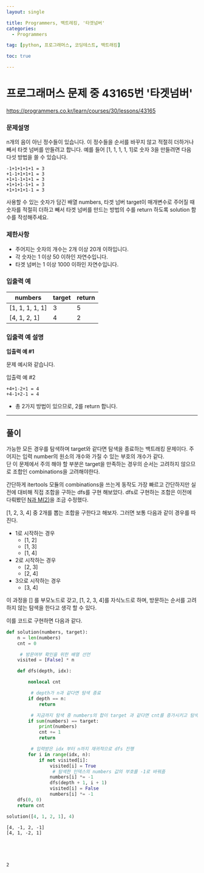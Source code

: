 ```yaml
---
layout: single

title: Programmers, 백트레킹, '타겟넘버'
categories:
  - Programmers

tag: [python, 프로그래머스, 코딩테스트, 백트래킹]

toc: true

---
```


# 프로그래머스 문제 중 43165번 '타겟넘버'
<a href = 'https://programmers.co.kr/learn/courses/30/lessons/43165'>https://programmers.co.kr/learn/courses/30/lessons/43165</a>

### 문제설명

n개의 음이 아닌 정수들이 있습니다. 이 정수들을 순서를 바꾸지 않고 적절히 더하거나 빼서 타겟 넘버를 만들려고 합니다. 예를 들어 [1, 1, 1, 1, 1]로 숫자 3을 만들려면 다음 다섯 방법을 쓸 수 있습니다.

    -1+1+1+1+1 = 3
    +1-1+1+1+1 = 3
    +1+1-1+1+1 = 3
    +1+1+1-1+1 = 3
    +1+1+1+1-1 = 3

사용할 수 있는 숫자가 담긴 배열 numbers, 타겟 넘버 target이 매개변수로 주어질 때 숫자를 적절히 더하고 빼서 타겟 넘버를 만드는 방법의 수를 return 하도록 solution 함수를 작성해주세요.

### 제한사항

+ 주어지는 숫자의 개수는 2개 이상 20개 이하입니다.
+ 각 숫자는 1 이상 50 이하인 자연수입니다.
+ 타겟 넘버는 1 이상 1000 이하인 자연수입니다.

### 입출력 예


| numbers         | target | return |
|-----------------|--------|--------|
| [1, 1, 1, 1, 1] | 3      | 5      |
| [4, 1, 2, 1]    | 4      | 2      |

### 입출력 예 설명

**입출력 예 #1**

문제 예시와 같습니다.

입출력 예 #2

    +4+1-2+1 = 4
    +4-1+2-1 = 4
+ 총 2가지 방법이 있으므로, 2를 return 합니다.

---
## 풀이

가능한 모든 경우를 탐색하며 target와 같다면 탐색을 종료하는 백트래킹 문제이다. 주어지는 입력 number의 원소의 개수와 가질 수 있는 부호의 개수가 같다.  
단 이 문제에서 주의 해야 할 부분은 target을 만족하는 경우의 순서는 고려하지 않으므로 조합인 combinations을 고려해야한다.

간단하게 itertools 모듈의 combinations을 쓰는게 동작도 가장 빠르고 간단하지만 실전에 대비해 직접 조합을 구하는 dfs를 구현 해보았다. dfs로 구현하는 조합은 이전에 다뤄봤던 [N과 M(2)](https://bo-oseng.github.io/algorithms/boj/boj-15685.html)을 조금 수정했다.

[1, 2, 3, 4] 중 2개를 뽑는 조합을 구한다고 해보자. 그러면 보통 다음과 같이 경우를 따진다.  
  + 1로 시작하는 경우
    + [1, 2]
    + [1, 3]
    + [1, 4]
  + 2로 시작하는 경우
    + [2, 3]
    + [2, 4]
  + 3으로 시작하는 경우
    + [3, 4]

이 과정을 [] 를 부모노드로 갖고, [1, 2, 3, 4]를 자식노드로 하며, 방문하는 순서를 고려하지 않는 탐색을 한다고 생각 할 수 있다.    

  이를 코드로 구현하면 다음과 같다.



```python
def solution(numbers, target):
    n = len(numbers)
    cnt = 0

     # 방문여부 확인을 위한 배열 선언
    visited = [False] * n

    def dfs(depth, idx):

        nonlocal cnt

         # depth가 n과 같다면 탐색 종료
        if depth == n:
            return

         # 지금까지 탐색 중 numbers의 합이 target 과 같다면 cnt를 증가시키고 탐색 종료
        if sum(numbers) == target:
            print(numbers)
            cnt += 1
            return

         # 입력받은 idx 부터 n까지 재귀적으로 dfs 진행
        for i in range(idx, n):
            if not visited[i]:
                visited[i] = True
                 # 탐색한 인덱스의 numbers 값의 부호를 -1로 바꿔줌
                numbers[i] *= -1
                dfs(depth + 1, i + 1)
                visited[i] = False
                numbers[i] *= -1
    dfs(0, 0)
    return cnt

solution([4, 1, 2, 1], 4)
```

    [4, -1, 2, -1]
    [4, 1, -2, 1]
    




    2


